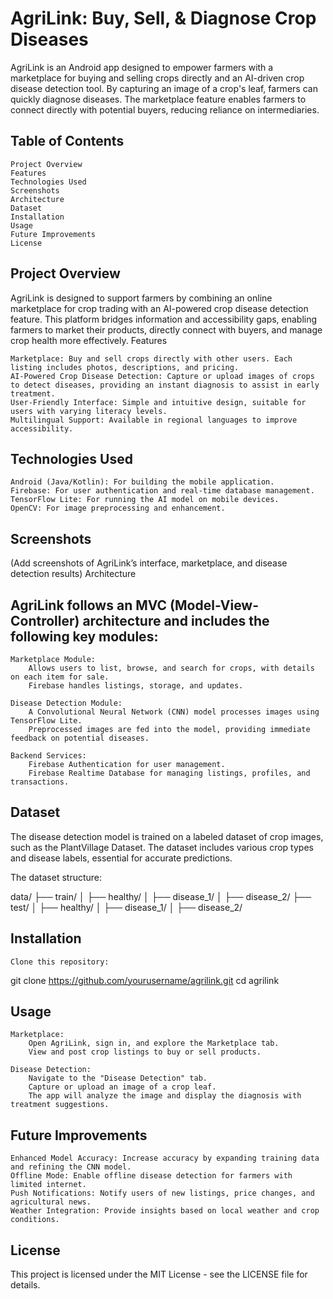 # AgriLink: Buy, Sell, & Diagnose Crop Diseases

AgriLink is an Android app designed to empower farmers with a marketplace for buying and selling crops directly and an AI-driven crop disease detection tool. By capturing an image of a crop's leaf, farmers can quickly diagnose diseases. The marketplace feature enables farmers to connect directly with potential buyers, reducing reliance on intermediaries.
## Table of Contents

    Project Overview
    Features
    Technologies Used
    Screenshots
    Architecture
    Dataset
    Installation
    Usage
    Future Improvements
    License

## Project Overview

AgriLink is designed to support farmers by combining an online marketplace for crop trading with an AI-powered crop disease detection feature. This platform bridges information and accessibility gaps, enabling farmers to market their products, directly connect with buyers, and manage crop health more effectively.
Features

    Marketplace: Buy and sell crops directly with other users. Each listing includes photos, descriptions, and pricing.
    AI-Powered Crop Disease Detection: Capture or upload images of crops to detect diseases, providing an instant diagnosis to assist in early treatment.
    User-Friendly Interface: Simple and intuitive design, suitable for users with varying literacy levels.
    Multilingual Support: Available in regional languages to improve accessibility.

## Technologies Used

    Android (Java/Kotlin): For building the mobile application.
    Firebase: For user authentication and real-time database management.
    TensorFlow Lite: For running the AI model on mobile devices.
    OpenCV: For image preprocessing and enhancement.

## Screenshots

(Add screenshots of AgriLink’s interface, marketplace, and disease detection results)
Architecture

## AgriLink follows an MVC (Model-View-Controller) architecture and includes the following key modules:

    Marketplace Module:
        Allows users to list, browse, and search for crops, with details on each item for sale.
        Firebase handles listings, storage, and updates.

    Disease Detection Module:
        A Convolutional Neural Network (CNN) model processes images using TensorFlow Lite.
        Preprocessed images are fed into the model, providing immediate feedback on potential diseases.

    Backend Services:
        Firebase Authentication for user management.
        Firebase Realtime Database for managing listings, profiles, and transactions.

## Dataset

The disease detection model is trained on a labeled dataset of crop images, such as the PlantVillage Dataset. The dataset includes various crop types and disease labels, essential for accurate predictions.

The dataset structure:

data/
  ├── train/
  │   ├── healthy/
  │   ├── disease_1/
  │   ├── disease_2/
  ├── test/
  │   ├── healthy/
  │   ├── disease_1/
  │   ├── disease_2/

## Installation

    Clone this repository:

git clone https://github.com/yourusername/agrilink.git
cd agrilink


## Usage

    Marketplace:
        Open AgriLink, sign in, and explore the Marketplace tab.
        View and post crop listings to buy or sell products.

    Disease Detection:
        Navigate to the "Disease Detection" tab.
        Capture or upload an image of a crop leaf.
        The app will analyze the image and display the diagnosis with treatment suggestions.

## Future Improvements

    Enhanced Model Accuracy: Increase accuracy by expanding training data and refining the CNN model.
    Offline Mode: Enable offline disease detection for farmers with limited internet.
    Push Notifications: Notify users of new listings, price changes, and agricultural news.
    Weather Integration: Provide insights based on local weather and crop conditions.

## License

This project is licensed under the MIT License - see the LICENSE file for details.
